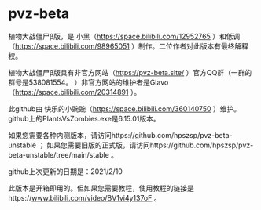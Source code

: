 # pvz-beta

植物大战僵尸β版，是
小黑（https://space.bilibili.com/12952765
）和低调（https://space.bilibili.com/98965051
）制作。二位作者对此版本有最终解释权。

植物大战僵尸β版具有非官方网站（https://pvz-beta.site/
）官方QQ群（一群的群号是538081554。
）非官方网站的维护者是Glavo（https://space.bilibili.com/20314891
）。

此github由
快乐的小豌豌（https://space.bilibili.com/360140750
）维护。github上的PlantsVsZombies.exe是6.15.01版本。

如果您需要各种内测版本，请访问https://github.com/hpszsp/pvz-beta-unstable
；
如果您需要旧版的正式版，请访问https://github.com/hpszsp/pvz-beta-unstable/tree/main/stable
。

github上次更新的日期是：2021/2/10

此版本是开箱即用的。但如果您需要教程，使用教程的链接是https://www.bilibili.com/video/BV1vi4y137oF
。
